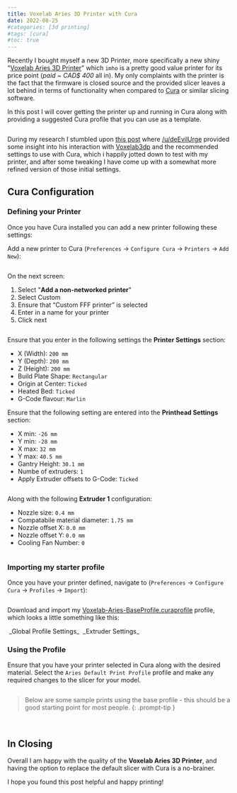 ```yaml
---
title: Voxelab Aries 3D Printer with Cura
date: 2022-08-25
#categories: [3d printing]
#tags: [cura]
#toc: true
---
```


Recently I bought myself a new 3D Printer, more specifically a new shiny "[Voxelab Aries 3D Printer](https://www.voxelab3dp.com/product/aries-high-end-fdm-3d-printer-for-beginners?cID=29)" which `imho` is a pretty good value printer for its price point (*paid ~ CAD$ 400* all in). My only complaints with the printer is the fact that the firmware is closed source and the provided slicer leaves a lot behind in terms of functionality when compared to [Cura](https://ultimaker.com/software/ultimaker-cura) or similar slicing software.

In this post I will cover getting the printer up and running in Cura along with providing a suggested Cura profile that you can use as a template.

<img src="./013.jpg" alt="" />

During my research I stumbled upon [this post](https://www.reddit.com/r/VoxelabAries/comments/tavi0i/cura_profile_for_the_aries/) where [/u/deEvilUrge](https://www.reddit.com/user/deEvilUrge/) provided some insight into his interaction with [Voxelab3dp](https://www.voxelab3dp.com/) and the recommended settings to use with Cura, which i happily jotted down to test with my printer, and after some tweaking I have come up with a somewhat more refined version of those initial settings.

## Cura Configuration

### Defining your Printer

Once you have Cura installed you can add a new printer following these settings:

Add a new printer to Cura (`Preferences` -> `Configure Cura` -> `Printers` -> `Add New`):

<img src="./001.png" alt="" />

On the next screen:

1. Select "**Add a non-networked printer**"
2. Select Custom
3. Ensure that “Custom FFF printer” is selected
4. Enter in a name for your printer
5. Click next

<img src="./002.png" alt="" />

Ensure that you enter in the following settings the **Printer Settings** section:

- X (Width): `200 mm`
- Y (Depth): `200 mm`
- Z (Height): `200 mm`
- Build Plate Shape: `Rectangular`
- Origin at Center: `Ticked`
- Heated Bed: `Ticked`
- G-Code flavour: `Marlin`

Ensure that the following setting are entered into the **Printhead Settings** section:

- X min: `-26 mm`
- Y min: `-28 mm`
- X max: `32 mm`
- Y max: `40.5 mm`
- Gantry Height: `30.1 mm`
- Numbe of extruders: `1`
- Apply Extruder offsets to G-Code: `Ticked`

<img src="./003.png" alt="" />

Along with the following **Extruder 1** configuration:

- Nozzle size: `0.4 mm`
- Compatabile material diameter: `1.75 mm`
- Nozzle offset X: `0.0 mm`
- Nozzle offset Y: `0.0 mm`
- Cooling Fan Number: `0`

<img src="./004.png" alt="" />

### Importing my starter profile

Once you have your printer defined, navigate to (`Preferences` -> `Configure Cura` -> `Profiles` -> `Import`):

<img src="./005.png" alt="" />

Download and import my [Voxelab-Aries-BaseProfile.curaprofile](https://github.com/rniemand/code-samples/tree/main/3d-printing/Voxelab-Aries) profile, which looks a little something like this:

<img src="./006.png" alt="" />
_Global Profile Settings_

<img src="./007.png" alt="" />
_Extruder Settings_

### Using the Profile

Ensure that you have your printer selected in Cura along with the desired material. Select the `Aries Default Print Profile` profile and make any required changes to the slicer for your model.

<img src="./008.png" alt="" />

> Below are some sample prints using the base profile - this should be a good starting point for most people.
{: .prompt-tip }

<img src="./009.jpg" alt="" />

<img src="./010.jpg" alt="" />

<img src="./011.jpg" alt="" />

<img src="./012.jpg" alt="" />

## In Closing

Overall I am happy with the quality of the **Voxelab Aries 3D Printer**, and having the option to replace the default slicer with Cura is a no-brainer.

I hope you found this post helpful and happy printing!
